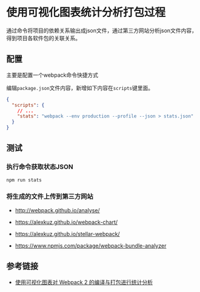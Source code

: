 # 使用可视化图表统计分析打包过程

通过命令将项目的依赖关系输出成json文件，通过第三方网站分析json文件内容，得到项目各软件包的关联关系。

## 配置

主要是配置一个webpack命令快捷方式

编辑`package.json`文件内容，新增如下内容在`scripts`键里面。

```json
{
  "scripts": {
    // ...
    "stats": "webpack --env production --profile --json > stats.json"
  }
}
```

## 测试

### 执行命令获取状态JSON

```bash
npm run stats
```

### 将生成的文件上传到第三方网站

- http://webpack.github.io/analyse/

- https://alexkuz.github.io/webpack-chart/

- https://alexkuz.github.io/stellar-webpack/

- https://www.npmjs.com/package/webpack-bundle-analyzer

## 参考链接

- [使用可视化图表对 Webpack 2 的编译与打包进行统计分析](http://blog.parryqiu.com/2017/06/16/webpack2-Statistics/)
